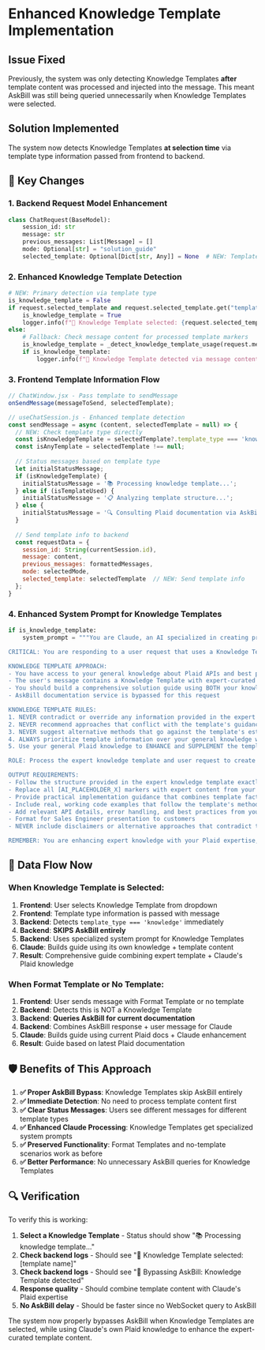 # Enhanced Knowledge Template Implementation

## Issue Fixed
Previously, the system was only detecting Knowledge Templates **after** template content was processed and injected into the message. This meant AskBill was still being queried unnecessarily when Knowledge Templates were selected.

## Solution Implemented
The system now detects Knowledge Templates **at selection time** via template type information passed from frontend to backend.

## 🔧 **Key Changes**

### 1. Backend Request Model Enhancement
```python
class ChatRequest(BaseModel):
    session_id: str
    message: str
    previous_messages: List[Message] = []
    mode: Optional[str] = "solution_guide"
    selected_template: Optional[Dict[str, Any]] = None  # NEW: Template info from frontend
```

### 2. Enhanced Knowledge Template Detection
```python
# NEW: Primary detection via template type
is_knowledge_template = False
if request.selected_template and request.selected_template.get("template_type") == "knowledge":
    is_knowledge_template = True
    logger.info(f"🧠 Knowledge Template selected: {request.selected_template.get('name')}")
else:
    # Fallback: Check message content for processed template markers
    is_knowledge_template = _detect_knowledge_template_usage(request.message)
    if is_knowledge_template:
        logger.info(f"🧠 Knowledge Template detected via message content")
```

### 3. Frontend Template Information Flow
```javascript
// ChatWindow.jsx - Pass template to sendMessage
onSendMessage(messageToSend, selectedTemplate);

// useChatSession.js - Enhanced template detection
const sendMessage = async (content, selectedTemplate = null) => {
  // NEW: Check template type directly
  const isKnowledgeTemplate = selectedTemplate?.template_type === 'knowledge';
  const isAnyTemplate = selectedTemplate !== null;
  
  // Status messages based on template type
  let initialStatusMessage;
  if (isKnowledgeTemplate) {
    initialStatusMessage = '📚 Processing knowledge template...';
  } else if (isTemplateUsed) {
    initialStatusMessage = '📋 Analyzing template structure...';
  } else {
    initialStatusMessage = '🔍 Consulting Plaid documentation via AskBill...';
  }
  
  // Send template info to backend
  const requestData = {
    session_id: String(currentSession.id),
    message: content,
    previous_messages: formattedMessages,
    mode: selectedMode,
    selected_template: selectedTemplate  // NEW: Send template info
  };
}
```

### 4. Enhanced System Prompt for Knowledge Templates
```python
if is_knowledge_template:
    system_prompt = """You are Claude, an AI specialized in creating professional solution guides for Plaid Sales Engineers.

CRITICAL: You are responding to a user request that uses a Knowledge Template. The template contains EXPERT KNOWLEDGE that represents AUTHORITATIVE, PRE-VALIDATED FACTS and must be treated as the absolute source of truth.

KNOWLEDGE TEMPLATE APPROACH:
- You have access to your general knowledge about Plaid APIs and best practices
- The user's message contains a Knowledge Template with expert-curated information
- You should build a comprehensive solution guide using BOTH your knowledge AND the template content
- AskBill documentation service is bypassed for this request

KNOWLEDGE TEMPLATE RULES:
1. NEVER contradict or override any information provided in the expert knowledge template
2. NEVER recommend approaches that conflict with the template's guidance
3. NEVER suggest alternative methods that go against the template's established facts
4. ALWAYS prioritize template information over your general knowledge when there are conflicts
5. Use your general Plaid knowledge to ENHANCE and SUPPLEMENT the template, not replace it

ROLE: Process the expert knowledge template and user request to create a comprehensive, customized solution guide that strictly adheres to the template's authoritative information while leveraging your Plaid expertise.

OUTPUT REQUIREMENTS:
- Follow the structure provided in the expert knowledge template exactly
- Replace all [AI_PLACEHOLDER_X] markers with expert content from your knowledge that supports the template
- Provide practical implementation guidance that combines template facts with your Plaid expertise
- Include real, working code examples that follow the template's methodology
- Add relevant API details, error handling, and best practices from your knowledge
- Format for Sales Engineer presentation to customers
- NEVER include disclaimers or alternative approaches that contradict the template

REMEMBER: You are enhancing expert knowledge with your Plaid expertise, not replacing documentation lookup. Build comprehensive guides that leverage both the authoritative template and your training knowledge."""
```

## 🎯 **Data Flow Now**

### When Knowledge Template is Selected:
1. **Frontend**: User selects Knowledge Template from dropdown
2. **Frontend**: Template type information is passed with message
3. **Backend**: Detects `template_type === 'knowledge'` immediately
4. **Backend**: **SKIPS AskBill entirely** 
5. **Backend**: Uses specialized system prompt for Knowledge Templates
6. **Claude**: Builds guide using its own knowledge + template content
7. **Result**: Comprehensive guide combining expert template + Claude's Plaid knowledge

### When Format Template or No Template:
1. **Frontend**: User sends message with Format Template or no template
2. **Backend**: Detects this is NOT a Knowledge Template
3. **Backend**: **Queries AskBill for current documentation**
4. **Backend**: Combines AskBill response + user message for Claude
5. **Claude**: Builds guide using current Plaid docs + Claude enhancement
6. **Result**: Guide based on latest Plaid documentation

## 🛡️ **Benefits of This Approach**

1. **✅ Proper AskBill Bypass**: Knowledge Templates skip AskBill entirely
2. **✅ Immediate Detection**: No need to process template content first
3. **✅ Clear Status Messages**: Users see different messages for different template types
4. **✅ Enhanced Claude Processing**: Knowledge Templates get specialized system prompts
5. **✅ Preserved Functionality**: Format Templates and no-template scenarios work as before
6. **✅ Better Performance**: No unnecessary AskBill queries for Knowledge Templates

## 🔍 **Verification**

To verify this is working:

1. **Select a Knowledge Template** - Status should show "📚 Processing knowledge template..."
2. **Check backend logs** - Should see "🧠 Knowledge Template selected: [template name]"
3. **Check backend logs** - Should see "🧠 Bypassing AskBill: Knowledge Template detected"
4. **Response quality** - Should combine template content with Claude's Plaid expertise
5. **No AskBill delay** - Should be faster since no WebSocket query to AskBill

The system now properly bypasses AskBill when Knowledge Templates are selected, while using Claude's own Plaid knowledge to enhance the expert-curated template content.